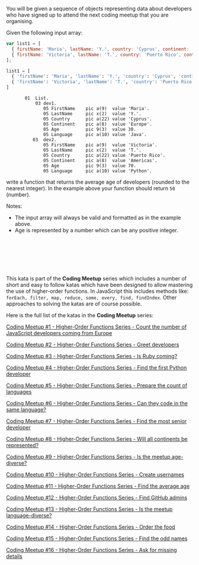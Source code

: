 You will be given a sequence of objects representing data about developers who have signed up to attend the next coding meetup that you are organising.

Given the following input array:

```javascript
var list1 = [
  { firstName: 'Maria', lastName: 'Y.', country: 'Cyprus', continent: 'Europe', age: 30, language: 'Java' },
  { firstName: 'Victoria', lastName: 'T.', country: 'Puerto Rico', continent: 'Americas', age: 70, language: 'Python' },
];
```

```python 
list1 = [
  { 'firstName': 'Maria', 'lastName': 'Y.', 'country': 'Cyprus', 'continent': 'Europe', 'age': 30, 'language': 'Java' },
  { 'firstName': 'Victoria', 'lastName': 'T.', 'country': 'Puerto Rico', 'continent': 'Americas', 'age': 70, 'language': 'Python' },
]
```
```cobol 
       01  List.
           03 dev1.
              05 FirstName    pic a(9)  value 'Maria'.
              05 LastName     pic x(2)  value 'Y.'.
              05 Country      pic a(22) value 'Cyprus'.
              05 Continent    pic a(8)  value 'Europe'.
              05 Age          pic 9(3)  value 30.
              05 Language     pic a(10) value 'Java'.
          03  dev2.
              05 FirstName    pic a(9)  value 'Victoria'.
              05 LastName     pic x(2)  value 'T.'.
              05 Country      pic a(22) value 'Puerto Rico'.
              05 Continent    pic a(8)  value 'Americas'.
              05 Age          pic 9(3)  value 70.
              05 Language     pic a(10) value 'Python'.
```

write a function that returns the average age of developers (rounded to the nearest integer). In the example above your function should return `50` (number).


Notes:

 - The input array will always be valid and formatted as in the example above.
 - Age is represented by a number which can be any positive integer.
<br>
<br>
<br>
<br>
<br>

This kata is part of the **Coding Meetup** series which includes a number of short and easy to follow katas which have been designed to allow mastering the use of higher-order functions. In JavaScript this includes methods like: `forEach, filter, map, reduce, some, every, find, findIndex`. Other approaches to solving the katas are of course possible.

Here is the full list of the katas in the **Coding Meetup** series:

<a href="http://www.codewars.com/kata/coding-meetup-number-1-higher-order-functions-series-count-the-number-of-javascript-developers-coming-from-europe">Coding Meetup #1 - Higher-Order Functions Series - Count the number of JavaScript developers coming from Europe</a>

<a href="https://www.codewars.com/kata/coding-meetup-number-2-higher-order-functions-series-greet-developers">Coding Meetup #2 - Higher-Order Functions Series - Greet developers</a>

<a href="https://www.codewars.com/kata/coding-meetup-number-3-higher-order-functions-series-is-ruby-coming">Coding Meetup #3 - Higher-Order Functions Series - Is Ruby coming?</a>

<a href="https://www.codewars.com/kata/coding-meetup-number-4-higher-order-functions-series-find-the-first-python-developer">Coding Meetup #4 - Higher-Order Functions Series - Find the first Python developer</a>

<a href="https://www.codewars.com/kata/coding-meetup-number-5-higher-order-functions-series-prepare-the-count-of-languages">Coding Meetup #5 - Higher-Order Functions Series - Prepare the count of languages</a>

<a href="https://www.codewars.com/kata/coding-meetup-number-6-higher-order-functions-series-can-they-code-in-the-same-language">Coding Meetup #6 - Higher-Order Functions Series - Can they code in the same language?</a>

<a href="http://www.codewars.com/kata/coding-meetup-number-7-higher-order-functions-series-find-the-most-senior-developer">Coding Meetup #7 - Higher-Order Functions Series - Find the most senior developer</a>

<a href="https://www.codewars.com/kata/coding-meetup-number-8-higher-order-functions-series-will-all-continents-be-represented">Coding Meetup #8 - Higher-Order Functions Series - Will all continents be represented?</a>

<a href="https://www.codewars.com/kata/coding-meetup-number-9-higher-order-functions-series-is-the-meetup-age-diverse">Coding Meetup #9 - Higher-Order Functions Series - Is the meetup age-diverse?</a>

<a href="https://www.codewars.com/kata/coding-meetup-number-10-higher-order-functions-series-create-usernames">Coding Meetup #10 - Higher-Order Functions Series - Create usernames</a>

<a href="https://www.codewars.com/kata/coding-meetup-number-11-higher-order-functions-series-find-the-average-age">Coding Meetup #11 - Higher-Order Functions Series - Find the average age</a>

<a href="https://www.codewars.com/kata/coding-meetup-number-12-higher-order-functions-series-find-github-admins">Coding Meetup #12 - Higher-Order Functions Series - Find GitHub admins</a>

<a href="https://www.codewars.com/kata/coding-meetup-number-13-higher-order-functions-series-is-the-meetup-language-diverse">Coding Meetup #13 - Higher-Order Functions Series - Is the meetup language-diverse?</a>

<a href="https://www.codewars.com/kata/coding-meetup-number-14-higher-order-functions-series-order-the-food">Coding Meetup #14 - Higher-Order Functions Series - Order the food</a>

<a href="https://www.codewars.com/kata/coding-meetup-number-15-higher-order-functions-series-find-the-odd-names">Coding Meetup #15 - Higher-Order Functions Series - Find the odd names</a>

<a href="https://www.codewars.com/kata/coding-meetup-number-16-higher-order-functions-series-ask-for-missing-details">Coding Meetup #16 - Higher-Order Functions Series - Ask for missing details</a>
